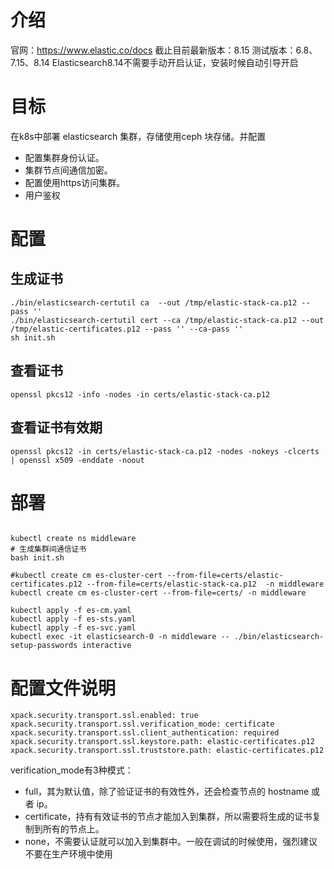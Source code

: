 # 介绍
官网：https://www.elastic.co/docs
截止目前最新版本：8.15 
测试版本：6.8、7.15、8.14 
Elasticsearch8.14不需要手动开启认证，安装时候自动引导开启
# 目标
在k8s中部署 elasticsearch 集群，存储使用ceph 块存储。并配置
- 配置集群身份认证。
- 集群节点间通信加密。
- 配置使用https访问集群。
- 用户鉴权

# 配置
## 生成证书
```
./bin/elasticsearch-certutil ca  --out /tmp/elastic-stack-ca.p12 --pass ''
./bin/elasticsearch-certutil cert --ca /tmp/elastic-stack-ca.p12 --out /tmp/elastic-certificates.p12 --pass '' --ca-pass ''
sh init.sh
```

## 查看证书
```
openssl pkcs12 -info -nodes -in certs/elastic-stack-ca.p12
```
## 查看证书有效期
```
openssl pkcs12 -in certs/elastic-stack-ca.p12 -nodes -nokeys -clcerts | openssl x509 -enddate -noout
```
# 部署
```

kubectl create ns middleware
# 生成集群间通信证书
bash init.sh

#kubectl create cm es-cluster-cert --from-file=certs/elastic-certificates.p12 --from-file=certs/elastic-stack-ca.p12  -n middleware
kubectl create cm es-cluster-cert --from-file=certs/ -n middleware

kubectl apply -f es-cm.yaml
kubectl apply -f es-sts.yaml
kubectl apply -f es-svc.yaml
kubectl exec -it elasticsearch-0 -n middleware -- ./bin/elasticsearch-setup-passwords interactive
```
# 配置文件说明
```
xpack.security.transport.ssl.enabled: true
xpack.security.transport.ssl.verification_mode: certificate 
xpack.security.transport.ssl.client_authentication: required
xpack.security.transport.ssl.keystore.path: elastic-certificates.p12
xpack.security.transport.ssl.truststore.path: elastic-certificates.p12
```
verification_mode有3种模式： 
- full，其为默认值，除了验证证书的有效性外，还会检查节点的 hostname 或者 ip。
- certificate，持有有效证书的节点才能加入到集群，所以需要将生成的证书复制到所有的节点上。
- none，不需要认证就可以加入到集群中。一般在调试的时候使用，强烈建议不要在生产环境中使用
